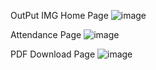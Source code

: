 OutPut IMG
Home Page
![image](https://github.com/user-attachments/assets/c1848b44-3a37-4b4d-8151-8f76f6577436)

Attendance Page
![image](https://github.com/user-attachments/assets/41e0621b-8a4a-43d0-908d-1d8bc620fc5f)

PDF Download Page
![image](https://github.com/user-attachments/assets/7cd65466-1635-43e0-ad92-f83b74eaa021)
